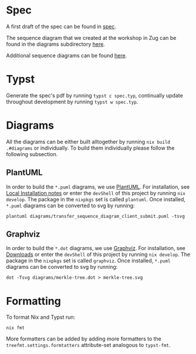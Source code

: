 # Spec

A first draft of the spec can be found in [spec](./src/spec.typ).

The sequence diagram that we created at the workshop in Zug can be found in the diagrams subdirectory [here](./src/diagrams/simple_transfer_diagram.mmd).

Additional sequence diagrams can be found [here](./src/diagrams).

# Typst

Generate the spec's pdf by running `typst c spec.typ`, continually update
throughout development by running `typst w spec.typ`.

# Diagrams

All the diagrams can be either built alltogether by running `nix build .#diagrams` or individually. To build them individually please follow the following subsection.

## PlantUML
In order to build the `*.puml` diagrams, we use [PlantUML](https://plantuml.com/). For installation, see [Local Installation notes](https://plantuml.com/faq-install) or enter the `devShell` of this project by running `nix develop`. The package in the `nixpkgs` set is called `plantuml`. Once installed, `*.puml` diagrams can be converted to svg by running:
```
plantuml diagrams/transfer_sequence_diagram_client_submit.puml -tsvg
```

## Graphviz
In order to build the `*.dot` diagrams, we use [Graphviz](https://graphviz.org/). For installation, see [Downloads](https://graphviz.org/download/) or enter the `devShell` of this project by running `nix develop`. The package in the `nixpkgs` set is called `graphviz`. Once installed, `*.puml` diagrams can be converted to svg by running:
```
dot -Tsvg diagrams/merkle-tree.dot > merkle-tree.svg
```

# Formatting
To format Nix and Typst run:
```
nix fmt
```

More formatters can be added by adding more formatters to the `treefmt.settings.formtatters` attribute-set analogous to `typst-fmt`.
